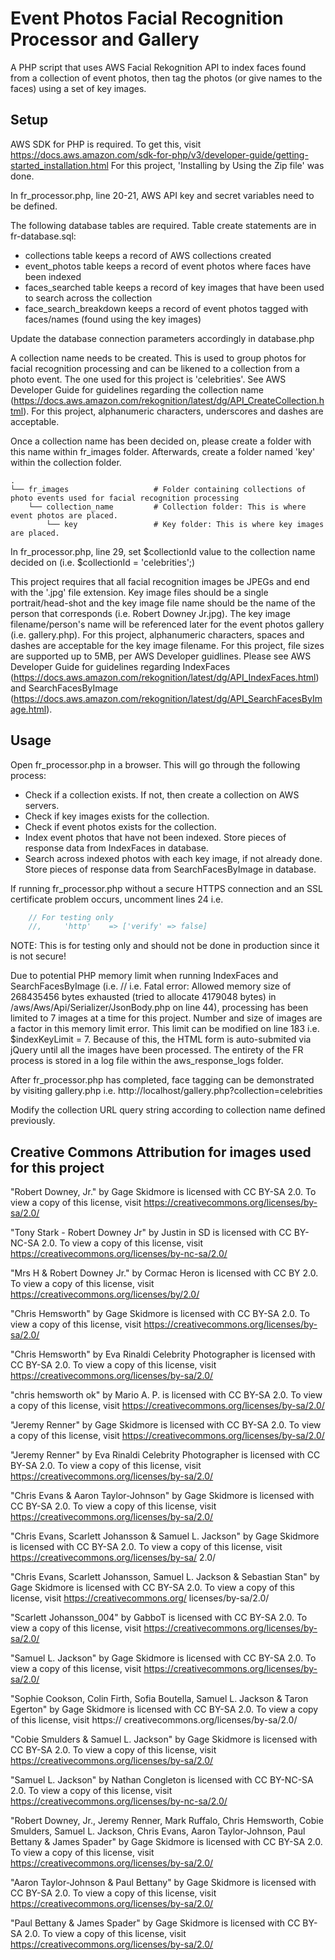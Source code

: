 # Event Photos Facial Recognition Processor and Gallery

A PHP script that uses AWS Facial Rekognition API to index faces found from a collection of event photos, then tag the photos (or give names to the faces) using a set of key images.

## Setup

AWS SDK for PHP is required. To get this, visit https://docs.aws.amazon.com/sdk-for-php/v3/developer-guide/getting-started_installation.html
For this project, 'Installing by Using the Zip file' was done.

In fr_processor.php, line 20-21, AWS API key and secret variables need to be defined.

The following database tables are required. Table create statements are in fr-database.sql:

- collections table keeps a record of AWS collections created
- event_photos table keeps a record of event photos where faces have been indexed
- faces_searched table keeps a record of key images that have been used to search across the collection
- face_search_breakdown keeps a record of event photos tagged with faces/names (found using the key images)

Update the database connection parameters accordingly in database.php

A collection name needs to be created. This is used to group photos for facial recognition processing and can be likened
to a collection from a photo event. The one used for this project is 'celebrities'. See AWS Developer Guide
for guidelines regarding the collection name (https://docs.aws.amazon.com/rekognition/latest/dg/API_CreateCollection.html).
For this project, alphanumeric characters, underscores and dashes are acceptable.

Once a collection name has been decided on, please create a folder with this name within fr_images folder. Afterwards,
create a folder named 'key' within the collection folder.

    .
    └── fr_images                   # Folder containing collections of photo events used for facial recognition processing
        └── collection_name         # Collection folder: This is where event photos are placed.
            └── key                 # Key folder: This is where key images are placed.

In fr_processor.php, line 29, set $collectionId value to the collection name decided on (i.e. $collectionId = 'celebrities';)

This project requires that all facial recognition images be JPEGs and end with the '.jpg' file extension. Key image files
should be a single portrait/head-shot and the key image file name should be the name of the person that corresponds (i.e.
Robert Downey Jr.jpg). The key image filename/person's name will be referenced later for the event photos gallery (i.e. gallery.php).
For this project, alphanumeric characters, spaces and dashes are acceptable for the key image filename. For this project,
file sizes are supported up to 5MB, per AWS Developer guidlines. Please
see AWS Developer Guide for guidelines regarding IndexFaces (https://docs.aws.amazon.com/rekognition/latest/dg/API_IndexFaces.html)
and SearchFacesByImage (https://docs.aws.amazon.com/rekognition/latest/dg/API_SearchFacesByImage.html).

## Usage

Open fr_processor.php in a browser. This will go through the following process:

- Check if a collection exists. If not, then create a collection on AWS servers.
- Check if key images exists for the collection.
- Check if event photos exists for the collection.
- Index event photos that have not been indexed. Store pieces of response data from IndexFaces in database.
- Search across indexed photos with each key image, if not already done. Store pieces of response data from SearchFacesByImage in database.

If running fr_processor.php without a secure HTTPS connection and an SSL certificate problem occurs, uncomment lines 24 i.e.

```php
    // For testing only
    //,     'http'    => ['verify' => false]
```

NOTE: This is for testing only and should not be done in production since it is not secure!

Due to potential PHP memory limit when running IndexFaces and SearchFacesByImage (i.e. // i.e. Fatal error: Allowed memory size of
268435456 bytes exhausted (tried to allocate 4179048 bytes) in /aws/Aws/Api/Serializer/JsonBody.php on line 44), processing has been
limited to 7 images at a time for this project. Number and size of images are a factor in this memory limit error. This limit can be
modified on line 183 i.e. $indexKeyLimit = 7. Because of this, the HTML form is auto-submited via jQuery until all the images have
been processed. The entirety of the FR process is stored in a log file within the aws_response_logs folder.

After fr_processor.php has completed, face tagging can be demonstrated by visiting gallery.php i.e. http://localhost/gallery.php?collection=celebrities

Modify the collection URL query string according to collection name defined previously.

## Creative Commons Attribution for images used for this project

"Robert Downey, Jr." by Gage Skidmore is licensed with CC BY-SA 2.0. To view a copy of this license, visit https://creativecommons.org/licenses/by-sa/2.0/

"Tony Stark - Robert Downey Jr" by Justin in SD is licensed with CC BY-NC-SA 2.0. To view a copy of this license, visit https://creativecommons.org/licenses/by-nc-sa/2.0/

"Mrs H & Robert Downey Jr." by Cormac Heron is licensed with CC BY 2.0. To view a copy of this license, visit https://creativecommons.org/licenses/by/2.0/

"Chris Hemsworth" by Gage Skidmore is licensed with CC BY-SA 2.0. To view a copy of this license, visit https://creativecommons.org/licenses/by-sa/2.0/

"Chris Hemsworth" by Eva Rinaldi Celebrity Photographer is licensed with CC BY-SA 2.0. To view a copy of this license, visit https://creativecommons.org/licenses/by-sa/2.0/

"chris hemsworth ok" by Mario A. P. is licensed with CC BY-SA 2.0. To view a copy of this license, visit https://creativecommons.org/licenses/by-sa/2.0/

"Jeremy Renner" by Gage Skidmore is licensed with CC BY-SA 2.0. To view a copy of this license, visit https://creativecommons.org/licenses/by-sa/2.0/

"Jeremy Renner" by Eva Rinaldi Celebrity Photographer is licensed with CC BY-SA 2.0. To view a copy of this license, visit https://creativecommons.org/licenses/by-sa/2.0/

"Chris Evans & Aaron Taylor-Johnson" by Gage Skidmore is licensed with CC BY-SA 2.0. To view a copy of this license, visit https://creativecommons.org/licenses/by-sa/2.0/

"Chris Evans, Scarlett Johansson & Samuel L. Jackson" by Gage Skidmore is licensed with CC BY-SA 2.0. To view a copy of this license, visit https://creativecommons.org/licenses/by-sa/
2.0/

"Chris Evans, Scarlett Johansson, Samuel L. Jackson & Sebastian Stan" by Gage Skidmore is licensed with CC BY-SA 2.0. To view a copy of this license, visit https://creativecommons.org/
licenses/by-sa/2.0/

"Scarlett Johansson_004" by GabboT is licensed with CC BY-SA 2.0. To view a copy of this license, visit https://creativecommons.org/licenses/by-sa/2.0/

"Samuel L. Jackson" by Gage Skidmore is licensed with CC BY-SA 2.0. To view a copy of this license, visit https://creativecommons.org/licenses/by-sa/2.0/

"Sophie Cookson, Colin Firth, Sofia Boutella, Samuel L. Jackson & Taron Egerton" by Gage Skidmore is licensed with CC BY-SA 2.0. To view a copy of this license, visit https://
creativecommons.org/licenses/by-sa/2.0/

"Cobie Smulders & Samuel L. Jackson" by Gage Skidmore is licensed with CC BY-SA 2.0. To view a copy of this license, visit https://creativecommons.org/licenses/by-sa/2.0/

"Samuel L. Jackson" by Nathan Congleton is licensed with CC BY-NC-SA 2.0. To view a copy of this license, visit https://creativecommons.org/licenses/by-nc-sa/2.0/

"Robert Downey, Jr., Jeremy Renner, Mark Ruffalo, Chris Hemsworth, Cobie Smulders, Samuel L. Jackson, Chris Evans, Aaron Taylor-Johnson, Paul Bettany & James Spader" by Gage Skidmore
is licensed with CC BY-SA 2.0. To view a copy of this license, visit https://creativecommons.org/licenses/by-sa/2.0/

"Aaron Taylor-Johnson & Paul Bettany" by Gage Skidmore is licensed with CC BY-SA 2.0. To view a copy of this license, visit https://creativecommons.org/licenses/by-sa/2.0/

"Paul Bettany & James Spader" by Gage Skidmore is licensed with CC BY-SA 2.0. To view a copy of this license, visit https://creativecommons.org/licenses/by-sa/2.0/
